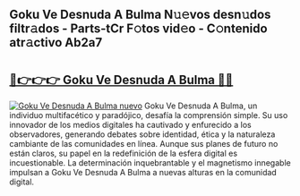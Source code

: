 ## Goku Ve Desnuda A Bulma N𝚞𝚎vos desn𝚞dos filtr𝚊dos - Parts-tCr F𝚘tos vid𝚎o - C𝚘ntenido atr𝚊ctivo Ab2a7

# <h2><a href="http://mb1bcl.tromn.icu/?c=Goku+Ve+Desnuda+A+Bulma">🔗👉👉👉 Goku Ve Desnuda A Bulma 🔗🔗</a></h2>

[![Goku Ve Desnuda A Bulma nuevo](https://i.imgur.com/pEAQMta.gif)](http://mb1bcl.tromn.icu/?c=Goku+Ve+Desnuda+A+Bulma)
Goku Ve Desnuda A Bulma, un individuo multifacético y paradójico, desafía la comprensión simple. Su uso innovador de los medios digitales ha cautivado y enfurecido a los observadores, generando debates sobre identidad, ética y la naturaleza cambiante de las comunidades en línea. Aunque sus planes de futuro no están claros, su papel en la redefinición de la esfera digital es incuestionable. La determinación inquebrantable y el magnetismo innegable impulsan a Goku Ve Desnuda A Bulma a nuevas alturas en la comunidad digital.
